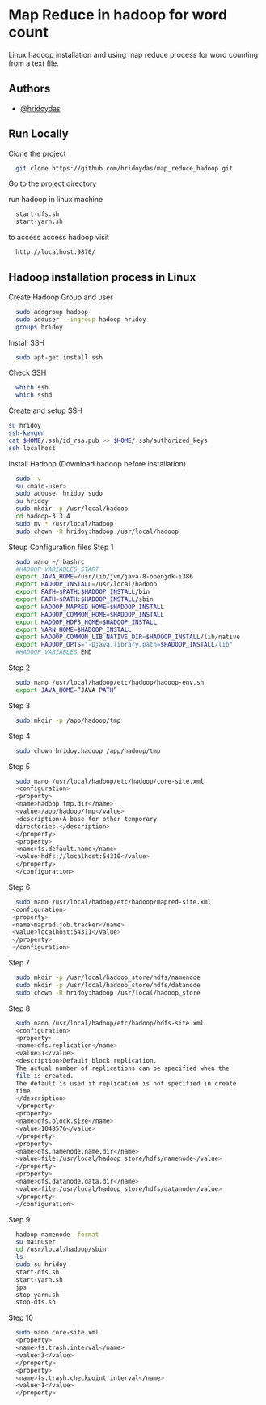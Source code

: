 
# Map Reduce in hadoop for word count

Linux hadoop installation and using map reduce process for word counting from a text file.

## Authors

- [@hridoydas](https://github.com/hridoydas)


## Run Locally

Clone the project

```bash
  git clone https://github.com/hridoydas/map_reduce_hadoop.git
```

Go to the project directory

run hadoop in linux machine
```bash
  start-dfs.sh
  start-yarn.sh
```
to access access hadoop visit
```bash
  http://localhost:9870/
```



## Hadoop installation process in Linux

Create Hadoop Group and user

```bash
  sudo addgroup hadoop
  sudo adduser --ingroup hadoop hridoy
  groups hridoy
```
Install SSH
```bash
  sudo apt-get install ssh
```
Check SSH
```bash
  which ssh
  which sshd
```

Create and setup SSH
```bash
su hridoy
ssh-keygen
cat $HOME/.ssh/id_rsa.pub >> $HOME/.ssh/authorized_keys
ssh localhost
```

Install Hadoop (Download hadoop before installation)
```bash
  sudo -v
  su <main-user>
  sudo adduser hridoy sudo
  su hridoy
  sudo mkdir -p /usr/local/hadoop
  cd hadoop-3.3.4
  sudo mv * /usr/local/hadoop
  sudo chown -R hridoy:hadoop /usr/local/hadoop
```

Steup Configuration files
Step 1
```bash
  sudo nano ~/.bashrc
  #HADOOP VARIABLES START
  export JAVA_HOME=/usr/lib/jvm/java-8-openjdk-i386
  export HADOOP_INSTALL=/usr/local/hadoop
  export PATH=$PATH:$HADOOP_INSTALL/bin
  export PATH=$PATH:$HADOOP_INSTALL/sbin
  export HADOOP_MAPRED_HOME=$HADOOP_INSTALL
  export HADOOP_COMMON_HOME=$HADOOP_INSTALL
  export HADOOP_HDFS_HOME=$HADOOP_INSTALL
  export YARN_HOME=$HADOOP_INSTALL
  export HADOOP_COMMON_LIB_NATIVE_DIR=$HADOOP_INSTALL/lib/native
  export HADOOP_OPTS="-Djava.library.path=$HADOOP_INSTALL/lib"
  #HADOOP VARIABLES END
```
Step 2
```bash
  sudo nano /usr/local/hadoop/etc/hadoop/hadoop-env.sh
  export JAVA_HOME=”JAVA PATH”
```
Step 3
```bash
  sudo mkdir -p /app/hadoop/tmp
```
Step 4
```bash
  sudo chown hridoy:hadoop /app/hadoop/tmp
```
Step 5
```bash
  sudo nano /usr/local/hadoop/etc/hadoop/core-site.xml
  <configuration>
  <property>
  <name>hadoop.tmp.dir</name>
  <value>/app/hadoop/tmp</value>
  <description>A base for other temporary
  directories.</description>
  </property>
  <property>
  <name>fs.default.name</name>
  <value>hdfs://localhost:54310</value>
  </property>
  </configuration>
```
Step 6
```bash
  sudo nano /usr/local/hadoop/etc/hadoop/mapred-site.xml
 <configuration>
 <property>
 <name>mapred.job.tracker</name>
 <value>localhost:54311</value>
 </property>
 </configuration>
```
Step 7
```bash
  sudo mkdir -p /usr/local/hadoop_store/hdfs/namenode
  sudo mkdir -p /usr/local/hadoop_store/hdfs/datanode
  sudo chown -R hridoy:hadoop /usr/local/hadoop_store
```

Step 8
```bash
  sudo nano /usr/local/hadoop/etc/hadoop/hdfs-site.xml
  <configuration>
  <property>
  <name>dfs.replication</name>
  <value>1</value>
  <description>Default block replication.
  The actual number of replications can be specified when the
  file is created.
  The default is used if replication is not specified in create
  time.
  </description>
  </property>
  <property>
  <name>dfs.block.size</name>
  <value>1048576</value>
  </property>
  <property>
  <name>dfs.namenode.name.dir</name>
  <value>file:/usr/local/hadoop_store/hdfs/namenode</value>
  </property>
  <property>
  <name>dfs.datanode.data.dir</name>
  <value>file:/usr/local/hadoop_store/hdfs/datanode</value>
  </property>
  </configuration>
```

Step 9
```bash
  hadoop namenode -format
  su mainuser
  cd /usr/local/hadoop/sbin
  ls
  sudo su hridoy
  start-dfs.sh
  start-yarn.sh
  jps
  stop-yarn.sh
  stop-dfs.sh
```

Step 10
```bash
  sudo nano core-site.xml
  <property>
  <name>fs.trash.interval</name>
  <value>3</value>
  </property>
  <property>
  <name>fs.trash.checkpoint.interval</name>
  <value>1</value>
  </property>
```
